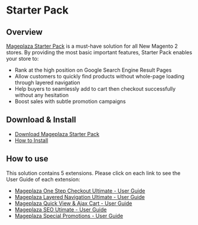 # Starter Pack

## Overview
[Mageplaza Starter Pack](https://www.mageplaza.com/magento-2-starter-pack/) is a must-have solution for all New Magento 2 stores. By providing the most basic important features, Starter Pack enables your store to: 
- Rank at the high position on Google Search Engine Result Pages 
- Allow customers to quickly find products without whole-page loading through layered navigation 
- Help buyers to seamlessly add to cart then checkout successfully without any hesitation
- Boost sales with subtle promotion campaigns

## Download & Install
- [Download Mageplaza Starter Pack](https://www.mageplaza.com/magento-2-starter-pack/) 
- [How to Install](https://www.mageplaza.com/install-magento-2-extension/)

## How to use 
This solution contains 5 extensions. Please click on each link to see the User Guide of each extension:
  - [Mageplaza One Step Checkout Ultimate - User Guide](https://docs.mageplaza.com/one-step-checkout-m2/index.html)
  - [Mageplaza Layered Navigation Ultimate - User Guide](https://docs.mageplaza.com/layered-navigation-ultimate/index.html)
  - [Mageplaza Quick View & Ajax Cart - User Guide](https://docs.mageplaza.com/quick-view-ajax-cart/index.html)
  - [Mageplaza SEO Utimate - User Guide](https://docs.mageplaza.com/seo-ultimate/index.html)
  - [Mageplaza Special Promotions - User Guide](https://docs.mageplaza.com/special-promotions/index.html)
